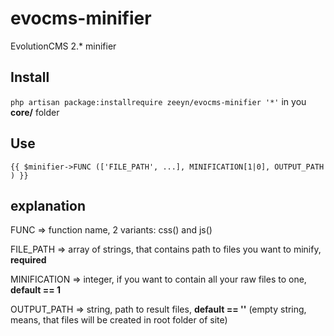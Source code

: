 # evocms-minifier

EvolutionCMS 2.* minifier

## Install
`php artisan package:installrequire zeeyn/evocms-minifier '*'` in you **core/** folder

## Use

`{{ $minifier->FUNC
(['FILE_PATH', ...], MINIFICATION[1|0], OUTPUT_PATH )
 }}`

**explanation**
---------- 
FUNC => function name, 2 variants: css() and js()

FILE_PATH => array of strings, that contains path to files you want to minify, **required**

MINIFICATION => integer, if you want to contain all your raw files to one, **default == 1**

OUTPUT_PATH => string,  path to result files, **default == ''** (empty string, means, that files will be created in root folder of site)
 

